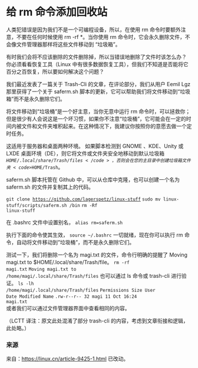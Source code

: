 # 给 rm 命令添加回收站
人类犯错误是因为我们不是一个可编程设备，所以，在使用 rm 命令时要额外注意，不要在任何时候使用 rm -rf *。当你使用 rm 命令时，它会永久删除文件，不会像文件管理器那样将这些文件移动到 “垃圾箱”。

有时我们会将不应该删除的文件删除掉，所以当错误地删除了文件时该怎么办？ 你必须看看恢复工具（Linux 中有很多数据恢复工具），但我们不知道是否能将它百分之百恢复，所以要如何解决这个问题？

我们最近发表了一篇关于 Trash-Cli 的文章，在评论部分，我们从用户 Eemil Lgz 那里获得了一个关于 saferm.sh 脚本的更新，它可以帮助我们将文件移动到“垃圾箱”而不是永久删除它们。

将文件移动到“垃圾桶”是一个好主意，当你无意中运行 rm 命令时，可以拯救你；但是很少有人会说这是一个坏习惯，如果你不注意“垃圾桶”，它可能会在一定的时间内被文件和文件夹堆积起来。在这种情况下，我建议你按照你的意愿去做一个定时任务。

这适用于服务器和桌面两种环境。 如果脚本检测到 GNOME 、KDE、Unity 或 LXDE 桌面环境（DE），则它将文件或文件夹安全地移动到默认垃圾箱 <code>$HOME/.local/share/Trash/files</code>，否则会在您的主目录中创建垃圾箱文件夹 <code>$HOME/Trash</code>。

saferm.sh 脚本托管在 Github 中，可以从仓库中克隆，也可以创建一个名为 saferm.sh 的文件并复制其上的代码。

<code>git clone https://github.com/lagerspetz/linux-stuff</code>
<code>sudo mv linux-stuff/scripts/saferm.sh /bin</code>
<code>rm -Rf linux-stuff</code>

在 .bashrc 文件中设置别名，
<code>alias rm=saferm.sh</code>

执行下面的命令使其生效，
<code>source ~/.bashrc</code>
一切就绪，现在你可以执行 rm 命令，自动将文件移动到”垃圾桶”，而不是永久删除它们。

测试一下，我们将删除一个名为 magi.txt 的文件，命令行明确的提醒了 Moving magi.txt to $HOME/.local/share/Trash/file。
<code>rm -rf magi.txt</code>
<code>Moving magi.txt to /home/magi/.local/share/Trash/files</code>
也可以通过 ls 命令或 trash-cli 进行验证。
<code>ls -lh /home/magi/.local/share/Trash/files</code>
<code>Permissions Size User Date Modified Name</code>
<code>.rw-r--r-- 32 magi 11 Oct 16:24 magi.txt</code>    
或者我们可以通过文件管理器界面中查看相同的内容。

（LCTT 译注：原文此处混淆了部分 trash-cli 的内容，考虑到文章衔接和逻辑，此处略。）

### 来源
来自：https://linux.cn/article-9425-1.html
已改动。
